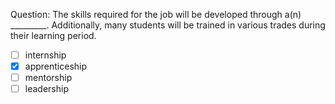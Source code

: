 Question: The skills required for the job will be developed through a(n) _________. Additionally, many students will be trained in various trades during their learning period.  
- [ ] internship  
- [x] apprenticeship  
- [ ] mentorship  
- [ ] leadership